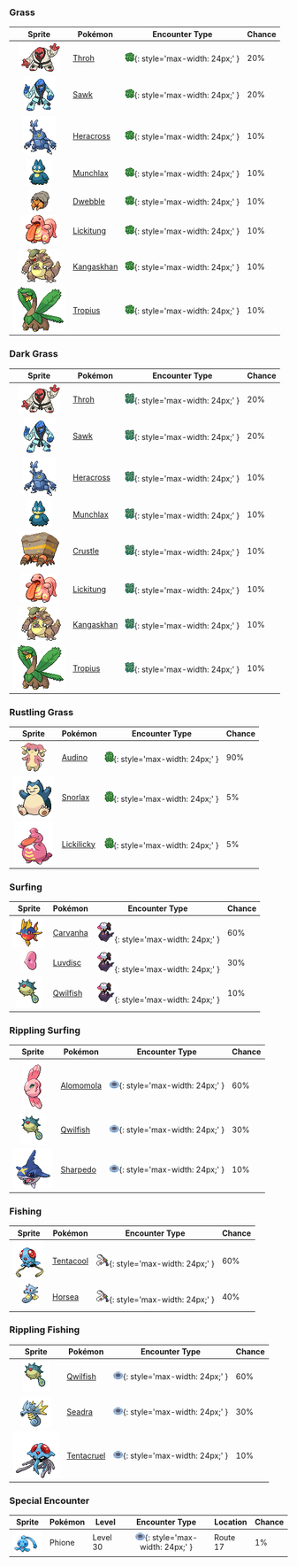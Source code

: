

### Grass

| Sprite | Pokémon | Encounter Type | Chance |
| :---: | --- | :---: | --- |
| ![Throh](../../assets/sprites/throh/front.gif "Throh: When they encounter foes bigger than themselves, they try to throw them. They always travel in packs of five.") | [Throh](../../pokemon/throh.md/) | ![Grass](../../assets/encounter_types/grass.png){: style='max-width: 24px;' } | 20% |
| ![Sawk](../../assets/sprites/sawk/front.gif "Sawk: Tying their belts gets them pumped and makes their punches more destructive. Disturbing their training angers them.") | [Sawk](../../pokemon/sawk.md/) | ![Grass](../../assets/encounter_types/grass.png){: style='max-width: 24px;' } | 20% |
| ![Heracross](../../assets/sprites/heracross/front.gif "Heracross: It loves sweet honey. To keep all the honey to itself, it hurls rivals away with its prized horn.") | [Heracross](../../pokemon/heracross.md/) | ![Grass](../../assets/encounter_types/grass.png){: style='max-width: 24px;' } | 10% |
| ![Munchlax](../../assets/sprites/munchlax/front.gif "Munchlax: In its desperation to gulp down food, it forgets about the food it has hidden under its fur.") | [Munchlax](../../pokemon/munchlax.md/) | ![Grass](../../assets/encounter_types/grass.png){: style='max-width: 24px;' } | 10% |
| ![Dwebble](../../assets/sprites/dwebble/front.gif "Dwebble: It makes a hole in a suitable rock. If that rock breaks, the Pokémon remains agitated until it locates a replacement.") | [Dwebble](../../pokemon/dwebble.md/) | ![Grass](../../assets/encounter_types/grass.png){: style='max-width: 24px;' } | 10% |
| ![Lickitung](../../assets/sprites/lickitung/front.gif "Lickitung: When it extends its over-six-foot- long tongue, its tail quivers. There is a possibility they are connected.") | [Lickitung](../../pokemon/lickitung.md/) | ![Grass](../../assets/encounter_types/grass.png){: style='max-width: 24px;' } | 10% |
| ![Kangaskhan](../../assets/sprites/kangaskhan/front.gif "Kangaskhan: It raises its offspring in its belly pouch. It lets the baby out to play only when it feels safe.") | [Kangaskhan](../../pokemon/kangaskhan.md/) | ![Grass](../../assets/encounter_types/grass.png){: style='max-width: 24px;' } | 10% |
| ![Tropius](../../assets/sprites/tropius/front.gif "Tropius: Delicious fruits grew out from around its neck because it always ate the same kind of fruit.") | [Tropius](../../pokemon/tropius.md/) | ![Grass](../../assets/encounter_types/grass.png){: style='max-width: 24px;' } | 10%

### Dark Grass

| Sprite | Pokémon | Encounter Type | Chance |
| :---: | --- | :---: | --- |
| ![Throh](../../assets/sprites/throh/front.gif "Throh: When they encounter foes bigger than themselves, they try to throw them. They always travel in packs of five.") | [Throh](../../pokemon/throh.md/) | ![Dark Grass](../../assets/encounter_types/dark_grass.png){: style='max-width: 24px;' } | 20% |
| ![Sawk](../../assets/sprites/sawk/front.gif "Sawk: Tying their belts gets them pumped and makes their punches more destructive. Disturbing their training angers them.") | [Sawk](../../pokemon/sawk.md/) | ![Dark Grass](../../assets/encounter_types/dark_grass.png){: style='max-width: 24px;' } | 20% |
| ![Heracross](../../assets/sprites/heracross/front.gif "Heracross: It loves sweet honey. To keep all the honey to itself, it hurls rivals away with its prized horn.") | [Heracross](../../pokemon/heracross.md/) | ![Dark Grass](../../assets/encounter_types/dark_grass.png){: style='max-width: 24px;' } | 10% |
| ![Munchlax](../../assets/sprites/munchlax/front.gif "Munchlax: In its desperation to gulp down food, it forgets about the food it has hidden under its fur.") | [Munchlax](../../pokemon/munchlax.md/) | ![Dark Grass](../../assets/encounter_types/dark_grass.png){: style='max-width: 24px;' } | 10% |
| ![Crustle](../../assets/sprites/crustle/front.gif "Crustle: It possesses legs of enormous strength, enabling it to carry heavy slabs for many days, even when crossing arid land.") | [Crustle](../../pokemon/crustle.md/) | ![Dark Grass](../../assets/encounter_types/dark_grass.png){: style='max-width: 24px;' } | 10% |
| ![Lickitung](../../assets/sprites/lickitung/front.gif "Lickitung: When it extends its over-six-foot- long tongue, its tail quivers. There is a possibility they are connected.") | [Lickitung](../../pokemon/lickitung.md/) | ![Dark Grass](../../assets/encounter_types/dark_grass.png){: style='max-width: 24px;' } | 10% |
| ![Kangaskhan](../../assets/sprites/kangaskhan/front.gif "Kangaskhan: It raises its offspring in its belly pouch. It lets the baby out to play only when it feels safe.") | [Kangaskhan](../../pokemon/kangaskhan.md/) | ![Dark Grass](../../assets/encounter_types/dark_grass.png){: style='max-width: 24px;' } | 10% |
| ![Tropius](../../assets/sprites/tropius/front.gif "Tropius: Delicious fruits grew out from around its neck because it always ate the same kind of fruit.") | [Tropius](../../pokemon/tropius.md/) | ![Dark Grass](../../assets/encounter_types/dark_grass.png){: style='max-width: 24px;' } | 10%

### Rustling Grass

| Sprite | Pokémon | Encounter Type | Chance |
| :---: | --- | :---: | --- |
| ![Audino](../../assets/sprites/audino/front.gif "Audino: Its auditory sense is astounding. It has a radarlike ability to understand its surroundings through slight sounds.") | [Audino](../../pokemon/audino.md/) | ![Rustling Grass](../../assets/encounter_types/rustling_grass.png){: style='max-width: 24px;' } | 90% |
| ![Snorlax](../../assets/sprites/snorlax/front.gif "Snorlax: When its belly is full, it becomes too lethargic to even lift a finger, so it is safe to bounce on its belly.") | [Snorlax](../../pokemon/snorlax.md/) | ![Rustling Grass](../../assets/encounter_types/rustling_grass.png){: style='max-width: 24px;' } | 5% |
| ![Lickilicky](../../assets/sprites/lickilicky/front.gif "Lickilicky: The long tongue is always soggy with slobber. The saliva contains a solvent that causes numbness.") | [Lickilicky](../../pokemon/lickilicky.md/) | ![Rustling Grass](../../assets/encounter_types/rustling_grass.png){: style='max-width: 24px;' } | 5%

### Surfing

| Sprite | Pokémon | Encounter Type | Chance |
| :---: | --- | :---: | --- |
| ![Carvanha](../../assets/sprites/carvanha/front.gif "Carvanha: They swarm any foe that invades their territory. Their sharp fangs can tear out boat hulls.") | [Carvanha](../../pokemon/carvanha.md/) | ![Surfing](../../assets/encounter_types/surfing.png){: style='max-width: 24px;' } | 60% |
| ![Luvdisc](../../assets/sprites/luvdisc/front.gif "Luvdisc: It lives in warm seas. It is said that a couple finding this Pokémon will be blessed with eternal love.") | [Luvdisc](../../pokemon/luvdisc.md/) | ![Surfing](../../assets/encounter_types/surfing.png){: style='max-width: 24px;' } | 30% |
| ![Qwilfish](../../assets/sprites/qwilfish/front.gif "Qwilfish: It shoots the poison spines on its body in all directions. Its round form makes it a poor swimmer.") | [Qwilfish](../../pokemon/qwilfish.md/) | ![Surfing](../../assets/encounter_types/surfing.png){: style='max-width: 24px;' } | 10%

### Rippling Surfing

| Sprite | Pokémon | Encounter Type | Chance |
| :---: | --- | :---: | --- |
| ![Alomomola](../../assets/sprites/alomomola/front.gif "Alomomola: Floating in the open sea is how they live. When they find a wounded Pokémon, they embrace it and bring it to shore.") | [Alomomola](../../pokemon/alomomola.md/) | ![Rippling Surfing](../../assets/encounter_types/rippling_surfing.png){: style='max-width: 24px;' } | 60% |
| ![Qwilfish](../../assets/sprites/qwilfish/front.gif "Qwilfish: It shoots the poison spines on its body in all directions. Its round form makes it a poor swimmer.") | [Qwilfish](../../pokemon/qwilfish.md/) | ![Rippling Surfing](../../assets/encounter_types/rippling_surfing.png){: style='max-width: 24px;' } | 30% |
| ![Sharpedo](../../assets/sprites/sharpedo/front.gif "Sharpedo: Its fangs rip through sheet iron. It swims at 75 mph and is known as “The Bully of the Sea.”") | [Sharpedo](../../pokemon/sharpedo.md/) | ![Rippling Surfing](../../assets/encounter_types/rippling_surfing.png){: style='max-width: 24px;' } | 10%

### Fishing

| Sprite | Pokémon | Encounter Type | Chance |
| :---: | --- | :---: | --- |
| ![Tentacool](../../assets/sprites/tentacool/front.gif "Tentacool: Because its body is almost entirely composed of water, it shrivels up if it is washed ashore.") | [Tentacool](../../pokemon/tentacool.md/) | ![Fishing](../../assets/encounter_types/fishing.png){: style='max-width: 24px;' } | 60% |
| ![Horsea](../../assets/sprites/horsea/front.gif "Horsea: It makes its nest in the shade of corals. If it senses danger, it spits murky ink and flees.") | [Horsea](../../pokemon/horsea.md/) | ![Fishing](../../assets/encounter_types/fishing.png){: style='max-width: 24px;' } | 40%

### Rippling Fishing

| Sprite | Pokémon | Encounter Type | Chance |
| :---: | --- | :---: | --- |
| ![Qwilfish](../../assets/sprites/qwilfish/front.gif "Qwilfish: It shoots the poison spines on its body in all directions. Its round form makes it a poor swimmer.") | [Qwilfish](../../pokemon/qwilfish.md/) | ![Rippling Fishing](../../assets/encounter_types/rippling_fishing.png){: style='max-width: 24px;' } | 60% |
| ![Seadra](../../assets/sprites/seadra/front.gif "Seadra: Its spines provide protection. Its fins and bones are prized as traditional medicine ingredients.") | [Seadra](../../pokemon/seadra.md/) | ![Rippling Fishing](../../assets/encounter_types/rippling_fishing.png){: style='max-width: 24px;' } | 30% |
| ![Tentacruel](../../assets/sprites/tentacruel/front.gif "Tentacruel: It extends its 80 tentacles to form an encircling poisonous net that is difficult to escape.") | [Tentacruel](../../pokemon/tentacruel.md/) | ![Rippling Fishing](../../assets/encounter_types/rippling_fishing.png){: style='max-width: 24px;' } | 10% |

### Special Encounter

| Sprite | Pokémon | Level | Encounter Type | Location | Chance |
| :---: | --- | --- | :---: | --- | --- |
| ![Phione](../../assets/sprites/phione/front.gif "Phione: It drifts in warm seas. It always returns to where it was born, no matter how far it may have drifted.") | Phione | Level 30 | ![rippling_surfing](../../assets/encounter_types/rippling_surfing.png){: style='max-width: 24px;' } | Route 17 | 1% |
